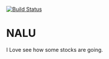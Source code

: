 [![Build Status](https://travis-ci.org/luizleite-hotmart/nalu.svg?branch=master)](https://travis-ci.org/luizleite-hotmart/nalu)

# NALU
I Love see how some stocks are going.
